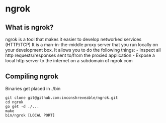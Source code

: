 # ngrok

## What is ngrok?
ngrok is a tool that makes it easier to develop networked services (HTTP/TCP)
It is a man-in-the-middle proxy server that you run locally on your development box. It allows you to do the following things:
    - Inspect all http requests/responses sent to/from the proxied application
    - Expose a local http server to the internet on a subdomain of ngrok.com


## Compiling ngrok
Binaries get placed in ./bin

    git clone git@github.com:inconshreveable/ngrok.git
    cd ngrok
    go get -d ./...
    make
    bin/ngrok [LOCAL PORT]

